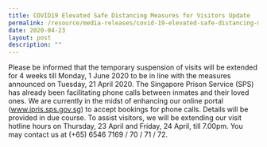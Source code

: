 ```yaml
---
title: COVID19 Elevated Safe Distancing Measures for Visitors Update
permalink: /resource/media-releases/covid-19-elevated-safe-distancing-measures-for-visitors-2
date: 2020-04-23
layout: post
description: ""
---
```

Please be informed that the temporary suspension of visits will be extended for 4 weeks till Monday, 1 June 2020 to be in line with the measures announced on Tuesday, 21 April 2020. The Singapore Prison Service (SPS) has already been facilitating phone calls between inmates and their loved ones. We are currently in the midst of enhancing our online portal (www.ipris.sps.gov.sg) to accept bookings for phone calls. Details will be provided in due course. To assist visitors, we will be extending our visit hotline hours on Thursday, 23 April and Friday, 24 April, till 7.00pm. You may contact us at (+65) 6546 7169 / 70 / 71 / 72.